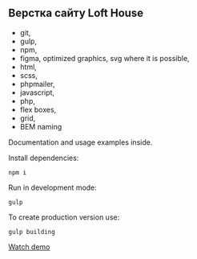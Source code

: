 ## Верстка сайту Loft House

- git,
- gulp,
- npm,
- figma, optimized graphics, svg where it is possible,
- html,
- scss,
- phpmailer,
- javascript,
- php,
- flex boxes,
- grid,
- BEM naming

Documentation and usage examples inside.

Install dependencies:
```
npm i
```

Run in development mode:
```
gulp
```

To create production version use:
```
gulp building
```

[Watch demo](https://bogdanpavliv.github.io/loft-house/)